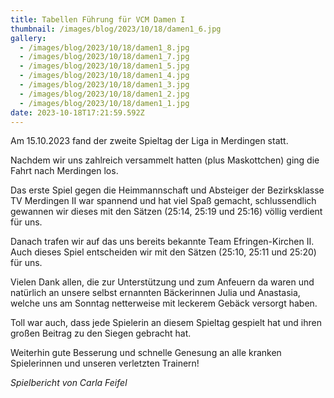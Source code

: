 ```yaml
---
title: Tabellen Führung für VCM Damen I
thumbnail: /images/blog/2023/10/18/damen1_6.jpg
gallery:
  - /images/blog/2023/10/18/damen1_8.jpg
  - /images/blog/2023/10/18/damen1_7.jpg
  - /images/blog/2023/10/18/damen1_5.jpg
  - /images/blog/2023/10/18/damen1_4.jpg
  - /images/blog/2023/10/18/damen1_3.jpg
  - /images/blog/2023/10/18/damen1_2.jpg
  - /images/blog/2023/10/18/damen1_1.jpg
date: 2023-10-18T17:21:59.592Z
---
```


Am 15.10.2023 fand der zweite Spieltag der Liga in Merdingen statt.

Nachdem wir uns zahlreich versammelt hatten (plus Maskottchen) ging die Fahrt nach Merdingen los.

Das erste Spiel gegen die Heimmannschaft und Absteiger der Bezirksklasse TV Merdingen II war spannend und hat viel Spaß gemacht, schlussendlich gewannen wir dieses mit den Sätzen (25:14, 25:19 und 25:16) völlig verdient für uns.

Danach trafen wir auf das uns bereits bekannte Team Efringen-Kirchen II. Auch dieses Spiel entscheiden wir mit den Sätzen (25:10, 25:11 und 25:20) für uns.

Vielen Dank allen, die zur Unterstützung und zum Anfeuern da waren und natürlich an unsere selbst ernannten Bäckerinnen Julia und Anastasia, welche uns am Sonntag netterweise mit leckerem Gebäck versorgt haben.

Toll war auch, dass jede Spielerin an diesem Spieltag gespielt hat und ihren großen Beitrag zu den Siegen gebracht hat.

Weiterhin gute Besserung und schnelle Genesung an alle kranken Spielerinnen und unseren verletzten Trainern!

_Spielbericht von Carla Feifel_
